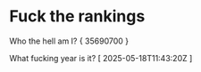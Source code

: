 # Fuck the rankings

Who the hell am I?
{ 35690700 }

What fucking year is it?
[ 2025-05-18T11:43:20Z ]
